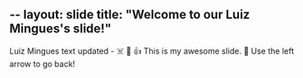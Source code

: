 --
layout: slide
title: "Welcome to our Luiz Mingues's slide!"
---
Luiz Mingues text updated - :skull_and_crossbones: :robot: :+1: This is my awesome slide. :tada:
Use the left arrow to go back!
